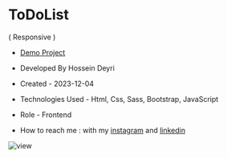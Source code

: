 # ToDoList
( Responsive )

- [Demo Project](https://hossein-deyri.github.io/ToDoList/)

- Developed By Hossein Deyri

- Created - 2023-12-04

- Technologies Used - Html, Css, Sass, Bootstrap, JavaScript

- Role - Frontend

- How to reach me : with my [instagram](https://www.instagram.com/hossein.deyri_web) and [linkedin](https://www.linkedin.com/in/hossein-deyri)

![view](https://github.com/hossein-deyri/ToDoList/assets/136192436/48b7f65c-7532-4a30-bf24-af1efce9a8be)
